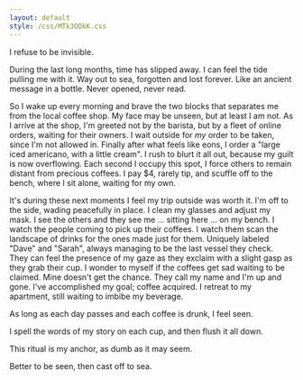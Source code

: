 ```yaml
---
layout: default
style: /css/MTk3ODkK.css
---
```


I refuse to be invisible.

During the last long months, time has slipped away.
I can feel the tide pulling me with it.
Way out to sea, forgotten and lost forever.
Like an ancient message in a bottle.
Never opened, never read.

So I wake up every morning and brave the two blocks that
separates me from the local coffee shop. My face may be unseen,
but at least I am not. As I arrive at the shop, I'm greeted not
by the barista, but by a fleet of online orders, waiting for
their owners. I wait outside for _my_ order to be taken, since
I'm not allowed in. Finally after what feels like eons, I order
a "large iced americano, with a little cream". I rush to blurt
it all out, because my guilt is now overflowing. Each second I
occupy this spot, I force others to remain distant from
precious coffees. I pay $4, rarely tip, and scuffle off to the
bench, where I sit alone, waiting for my own.

It's during these next moments I feel my trip outside was worth
it. I'm off to the side, wading peacefully in place. I clean my
glasses and adjust my mask. I see the others and they see me
... sitting here ... on my bench. I watch the people coming to
pick up their coffees. I watch them scan the landscape of
drinks for the ones made just for them. Uniquely labeled "Dave"
and "Sarah", always managing to be the last vessel they check.
They can feel the presence of my gaze as they exclaim with a
slight gasp as they grab their cup. I wonder to myself if the
coffees get sad waiting to be claimed. Mine doesn't get the
chance. They call my name and I'm up and gone. I've
accomplished my goal; coffee acquired. I retreat to my
apartment, still waiting to imbibe my beverage.

As long as each day passes
and each coffee is drunk,
I feel seen.

I spell the words of my story on each cup,
and then flush it all down.

This ritual is my anchor,
as dumb as it may seem.

Better to be seen,
then cast off to sea.
